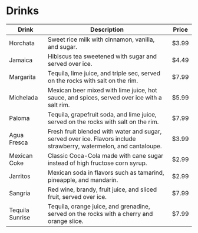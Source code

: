 # Drinks

| Drink | Description | Price |
| --- | --- | --- |
| Horchata | Sweet rice milk with cinnamon, vanilla, and sugar. | $3.99 |
| Jamaica | Hibiscus tea sweetened with sugar and served over ice. | $4.49 |
| Margarita | Tequila, lime juice, and triple sec, served on the rocks with salt on the rim. | $7.99 |
| Michelada | Mexican beer mixed with lime juice, hot sauce, and spices, served over ice with a salt rim. | $5.99 |
| Paloma | Tequila, grapefruit soda, and lime juice, served on the rocks with salt on the rim. | $7.99 |
| Agua Fresca | Fresh fruit blended with water and sugar, served over ice. Flavors include strawberry, watermelon, and cantaloupe. | $3.99 |
| Mexican Coke | Classic Coca-Cola made with cane sugar instead of high fructose corn syrup. | $2.99 |
| Jarritos | Mexican soda in flavors such as tamarind, pineapple, and mandarin. | $2.99 |
| Sangria | Red wine, brandy, fruit juice, and sliced fruit, served over ice. | $7.99 |
| Tequila Sunrise | Tequila, orange juice, and grenadine, served on the rocks with a cherry and orange slice. | $7.99 |
